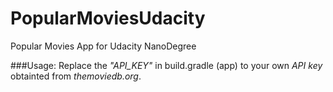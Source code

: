# PopularMoviesUdacity
Popular Movies App for Udacity NanoDegree

###Usage:
Replace the *"API_KEY"* in build.gradle (app) to your own *API key* obtainted from *themoviedb.org*.
